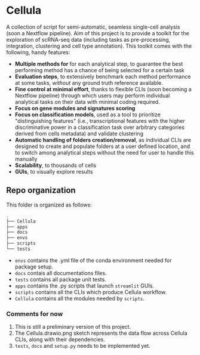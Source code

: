 # Cellula

A collection of script for semi-automatic, seamless single-cell analysis (soon a Nextflow pipeline). Aim of this project is to provide a toolkit for the exploration of scRNA-seq data (including tasks as
pre-processing, integration, clustering and cell type annotation). This toolkit comes with the following, handy features:

* __Multiple methods for__ for each analytical step, to guarantee the best performing method has a chance of being selected for a certain task
* __Evaluation steps__, to extensively benchmark each method performance at some tasks, _without_ any ground truth reference available.
* __Fine control at minimal effort__, thanks to flexible CLIs (soon becoming a Nextflow pipeline) through which users may perform individual analytical tasks on their data with minimal coding required.
* __Focus on gene modules and signatures scoring__
* __Focus on classification models__, used as a tool to prioritize "distinguishing features" (i.e., transcriptional features with the higher discriminative power in a classification task over arbitrary categories derived from cells metadata) and validate clustering
* __Automatic handling of folders creation/removal__, as individual CLIs are designed to create and populate folders at a user defined location, and to switch among analytical steps without the need for user to handle this manually
* __Scalability__, to thousands of cells
* __GUIs__, to visually explore results

## Repo organization

This folder is organized as follows:

```bash
.
├── Cellula
├── apps
├── docs
├── envs
├── scripts
└── tests
```

* `envs` contains the .yml file of the conda environment needed for package setup.
* `docs` contais all documentations files.
* `tests` contains all package unit tests.
* `apps` contains the .py scripts that launch `streamlit` GUIs.  
* `scripts` contains all the CLIs which produce Cellula workflow. 
* `Cellula` contains all the modules needed by `scripts`.

### Comments for now
1. This is still a preliminary version of this project. 
2. The Cellula.drawio.png sketch represents the data flow across Cellula CLIs, along with their dependencies.
3. `tests`, `docs` and `setup.py` needs to be implemented yet.
